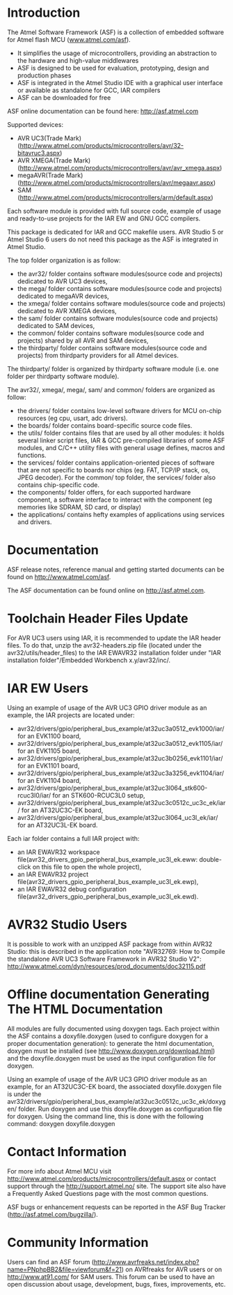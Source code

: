 # Introduction


The Atmel Software Framework (ASF) is a collection of embedded software for Atmel flash MCU (www.atmel.com/asf).
- It simplifies the usage of microcontrollers, providing an abstraction to the hardware and high-value middlewares
- ASF is designed to be used for evaluation, prototyping, design and production phases
- ASF is integrated in the Atmel Studio IDE with a graphical user interface or available as standalone for GCC, IAR compilers
- ASF can be downloaded for free

ASF online documentation can be found here: http://asf.atmel.com

Supported devices:
- AVR UC3(Trade Mark) (http://www.atmel.com/products/microcontrollers/avr/32-bitavruc3.aspx)
- AVR XMEGA(Trade Mark) (http://www.atmel.com/products/microcontrollers/avr/avr_xmega.aspx)
- megaAVR(Trade Mark) (http://www.atmel.com/products/microcontrollers/avr/megaavr.aspx)
- SAM (http://www.atmel.com/products/microcontrollers/arm/default.aspx)

Each software module is provided with full source code, example of usage and
ready-to-use projects for the IAR EW and GNU GCC compilers.

This package is dedicated for IAR and GCC makefile users. AVR Studio 5 or Atmel Studio 6 users do not
need this package as the ASF is integrated in Atmel Studio.

The top folder organization is as follow:
- the avr32/ folder contains software modules(source code and projects) dedicated to AVR UC3 devices,
- the mega/ folder contains software modules(source code and projects) dedicated to megaAVR devices,
- the xmega/ folder contains software modules(source code and projects) dedicated to AVR XMEGA devices,
- the sam/ folder contains software modules(source code and projects) dedicated to SAM devices,
- the common/ folder contains software modules(source code and projects) shared by all AVR and SAM devices,
- the thirdparty/ folder contains software modules(source code and projects) from thirdparty providers for all Atmel devices.

The thirdparty/ folder is organized by thirdparty software module (i.e. one folder per thirdparty software module).

The avr32/, xmega/, mega/, sam/ and common/ folders are organized as follow:
- the drivers/ folder contains low-level software drivers for MCU on-chip resources (eg cpu, usart, adc drivers).
- the boards/ folder contains board-specific source code files.
- the utils/ folder contains files that are used by all other modules: it holds
several linker script files, IAR & GCC pre-compiled libraries of some ASF modules,
and C/C++ utility files with general usage defines, macros and functions.
- the services/ folder contains application-oriented pieces of software that are
not specific to boards nor chips (eg. FAT, TCP/IP stack, os, JPEG decoder).
For the common/ top folder, the services/ folder also contains chip-specific code.
- the components/ folder offers, for each supported hardware component, a software
interface to interact with the component (eg memories like SDRAM, SD card, or display)
- the applications/ contains hefty examples of applications using services and drivers.


# Documentation

ASF release notes, reference manual and getting started documents can be found on http://www.atmel.com/asf.

The ASF documentation can be found online on http://asf.atmel.com.


# Toolchain Header Files Update

For AVR UC3 users using IAR, it is recommended to update the IAR header files.
To do that, unzip the avr32-headers.zip file (located under
the avr32/utils/header_files) to the IAR EWAVR32 installation folder
under "IAR installation folder"/Embedded Workbench x.y/avr32/inc/.


# IAR EW Users

Using an example of usage of the AVR UC3 GPIO driver module as an example, the
IAR projects are located under:
- avr32/drivers/gpio/peripheral_bus_example/at32uc3a0512_evk1000/iar/ for an EVK1100 board,
- avr32/drivers/gpio/peripheral_bus_example/at32uc3a0512_evk1105/iar/ for an EVK1105 board,
- avr32/drivers/gpio/peripheral_bus_example/at32uc3b0256_evk1101/iar/ for an EVK1101 board,
- avr32/drivers/gpio/peripheral_bus_example/at32uc3a3256_evk1104/iar/ for an EVK1104 board,
- avr32/drivers/gpio/peripheral_bus_example/at32uc3l064_stk600-rcuc3l0/iar/ for an STK600-RCUC3L0 setup,
- avr32/drivers/gpio/peripheral_bus_example/at32uc3c0512c_uc3c_ek/iar/ for an AT32UC3C-EK board,
- avr32/drivers/gpio/peripheral_bus_example/at32uc3l064_uc3l_ek/iar/ for an AT32UC3L-EK board.

Each iar folder contains a full IAR project with:
- an IAR EWAVR32 workspace file(avr32_drivers_gpio_peripheral_bus_example_uc3l_ek.eww: double-click on this file to open the whole project),
- an IAR EWAVR32 project file(avr32_drivers_gpio_peripheral_bus_example_uc3l_ek.ewp),
- an IAR EWAVR32 debug configuration file(avr32_drivers_gpio_peripheral_bus_example_uc3l_ek.ewd).


# AVR32 Studio Users

It is possible to work with an unzipped ASF package from within AVR32 Studio: this
is described in the application note "AVR32769: How to Compile the standalone AVR
UC3 Software Framework in AVR32 Studio V2": http://www.atmel.com/dyn/resources/prod_documents/doc32115.pdf


# Offline documentation Generating The HTML Documentation

All modules are fully documented using doxygen tags. Each project within the ASF
contains a doxyfile.doxygen (used to configure doxygen for a proper documentation
generation): to generate the html documentation, doxygen must be installed (see
http://www.doxygen.org/download.html) and the doxyfile.doxygen must be used as
the input configuration file for doxygen.

Using an example of usage of the AVR UC3 GPIO driver module as an example, for
an AT32UC3C-EK board, the associated doxyfile.doxygen file is under the
avr32/drivers/gpio/peripheral_bus_example/at32uc3c0512c_uc3c_ek/doxygen/ folder.
Run doxygen and use this doxyfile.doxygen as configuration file for doxygen.
Using the command line, this is done with the following command: doxygen doxyfile.doxygen


# Contact Information

For more info about Atmel MCU visit http://www.atmel.com/products/microcontrollers/default.aspx or contact support through the http://support.atmel.no/ site.
The support site also have a Frequently Asked Questions page with the most common questions.

ASF bugs or enhancement requests can be reported in the ASF Bug Tracker (http://asf.atmel.com/bugzilla/).


# Community Information

Users can find an ASF forum (http://www.avrfreaks.net/index.php?name=PNphpBB2&file=viewforum&f=21) on AVRfreaks for AVR users or on http://www.at91.com/ for SAM users.
This forum can be used to have an open discussion about usage, development, bugs, fixes, improvements, etc.
